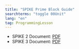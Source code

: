 ```yaml
---
title: "SPIKE Prime Block Guide"
searchterms: "toggle 00Unit"
lang: "en"
tag: ProgrammingLesson
---
```

 <ul>
 <li class="ng-binding">SPIKE 2 Document:
 <a href="ProgrammingLessons/S2PBlockGuide.pdf">PDF</a>
 </li>
 <li class="ng-binding">SPIKE 3 Document:
 <a href="ProgrammingLessons/S3PBlockGuide.pdf">PDF</a>
 </li>
 </ul>
